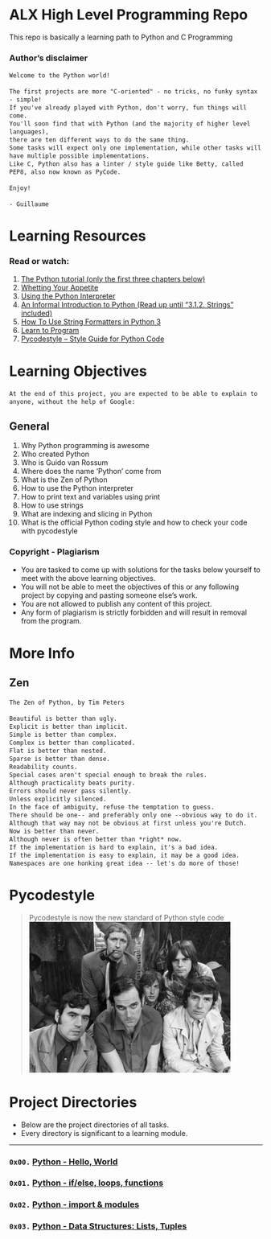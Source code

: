 # ALX High Level Programming Repo

This repo is basically a learning path to Python and C Programming

### Author’s disclaimer
```
Welcome to the Python world!

The first projects are more "C-oriented" - no tricks, no funky syntax - simple!
If you've already played with Python, don't worry, fun things will come.
You'll soon find that with Python (and the majority of higher level languages),
there are ten different ways to do the same thing. 
Some tasks will expect only one implementation, while other tasks will have multiple possible implementations.
Like C, Python also has a linter / style guide like Betty, called PEP8, also now known as PyCode.

Enjoy!

- Guillaume
```

# Learning Resources
### Read or watch:

 1. [The Python tutorial (only the first three chapters below)](https://intranet.alxswe.com/rltoken/JsFCs_NBzMAR7-XPAZ9BoA)
 2. [Whetting Your Appetite](https://intranet.alxswe.com/rltoken/kifRlLG2iMX5AZiW8lrCMg)
 3. [Using the Python Interpreter](https://intranet.alxswe.com/rltoken/RVpfAuagCo9SdfYeoHd6jg)
 4. [An Informal Introduction to Python (Read up until “3.1.2. Strings” included)](https://intranet.alxswe.com/rltoken/bVps0ZPWq7qVZ7vc-eJGTw)
 5. [How To Use String Formatters in Python 3](https://intranet.alxswe.com/rltoken/Ju0J8BxkuPX5yKZctyKfsQ)
 6. [Learn to Program](https://intranet.alxswe.com/rltoken/szBsJ-Qyig_RrImN7RGlOg)
 7. [Pycodestyle – Style Guide for Python Code](https://intranet.alxswe.com/rltoken/tgYt-0zVy1T4sDlE9ohxnA)

# Learning Objectives
```
At the end of this project, you are expected to be able to explain to anyone, without the help of Google:
```
## General
1. Why Python programming is awesome
1. Who created Python
1. Who is Guido van Rossum
1. Where does the name ‘Python’ come from
1. What is the Zen of Python
1. How to use the Python interpreter
1. How to print text and variables using print
1. How to use strings
1. What are indexing and slicing in Python
1. What is the official Python coding style and how to check your code with pycodestyle

### Copyright - Plagiarism
 - You are tasked to come up with solutions for the tasks below yourself to meet with the above learning objectives.
 - You will not be able to meet the objectives of this or any following project by copying and pasting someone else’s work.
 - You are not allowed to publish any content of this project.
 - Any form of plagiarism is strictly forbidden and will result in removal from the program.

# More Info
## Zen
```
The Zen of Python, by Tim Peters

Beautiful is better than ugly.
Explicit is better than implicit.
Simple is better than complex.
Complex is better than complicated.
Flat is better than nested.
Sparse is better than dense.
Readability counts.
Special cases aren't special enough to break the rules.
Although practicality beats purity.
Errors should never pass silently.
Unless explicitly silenced.
In the face of ambiguity, refuse the temptation to guess.
There should be one-- and preferably only one --obvious way to do it.
Although that way may not be obvious at first unless you're Dutch.
Now is better than never.
Although never is often better than *right* now.
If the implementation is hard to explain, it's a bad idea.
If the implementation is easy to explain, it may be a good idea.
Namespaces are one honking great idea -- let's do more of those!
```

# Pycodestyle

> Pycodestyle is now the new standard of Python style code
![PycodeStyle](./memes/Flyingcircus_2.jpg)


# Project Directories
- Below are the project directories of all tasks.
- Every directory is significant to a learning module.

<hr>

### `0x00.` [Python - Hello, World](/0x00-python-hello_world/README.md)
### `0x01.` [Python - if/else, loops, functions](./0x01-python-if_else_loops_functions/README.md)
### `0x02.` [Python - import & modules](./0x02-python-import_modules/README.md)
### `0x03.` [Python - Data Structures: Lists, Tuples](./0x03-python-data_structures/README.md)
